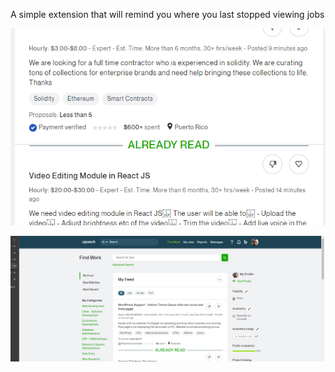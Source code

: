 A simple extension that will remind you where you last stopped viewing jobs

![alt text](1.png)

![alt text](3.png)
